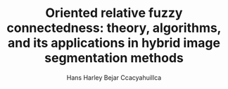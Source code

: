 ---
paperId: 34
author: Hans Harley Bejar Ccacyahuillca
publicationauthor: Bejar Ccacyahuillca, H. H.
title: "Oriented relative fuzzy connectedness: theory, algorithms, and its applications in hybrid image segmentation methods"
pdf: Poster_Hans_BejarV2
poster: Poster_Hans_Bejar
alt: --
type: Poster
topic: Deep Learning
link: https://research.latinxinai.org/papers/icml/2019/pdf/Poster_Hans_BejarV2.pdf
conference: icml
year: 2019
tags: icml-2019
location: California, USA
---